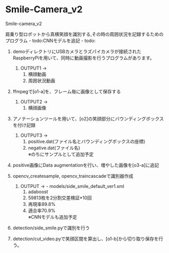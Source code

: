 # Smile-Camera_v2
Smile-camera_v2

肩乗り型ロボットから真横笑顔を識別する,その時の周囲状況を記録するためのプログラム
    - todo:CNNモデルを追記
    - todo:

1. demoディレクトリにUSBカメラとラズパイカメラが接続されたRaspberryPiを用いて、同時に動画撮影を行うプログラムがあります。
    1. OUTPUT1 -> 
        1. 横顔動画  
        1. 周囲状況動画

1. ffmpegで[o1-a]を、フレーム毎に画像として保存する
    1. OUTPUT2 -> 
        1. 横顔画像

1. アノテーションツールを用いて、[o2]の笑顔部分にバウンディングボックスを付け記録
    1. OUTPUT3 -> 
        1. positive.dat(ファイル名とバウンディングボックスの座標)  
        1. negative.dat(ファイル名)  
    ※のちにサンプルとして追加予定
             
1. positive画像にData augmentationを行い、増やした画像を[o3-a]に追記

1. opencv_createsample, opencv_traincascadeで識別器作成
    1. OUTPUT -> - models/side_smile_default_ver1.xml
        1. adaboost
        1. 59813枚を2分割交差検証*10回
        1. 再現率89.8%
        1. 適合率70.9%  
    ※CNNモデルも追加予定
            
1. detection/side_smile.pyで識別を行う

1. detection/cut_video.pyで笑顔区間を算出し、[o1-b]から切り取り保存を行う。
